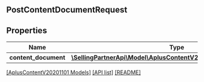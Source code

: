 ## PostContentDocumentRequest

## Properties

Name | Type | Description | Notes
------------ | ------------- | ------------- | -------------
**content_document** | [**\SellingPartnerApi\Model\AplusContentV20201101\ContentDocument**](ContentDocument.md) |  |

[[AplusContentV20201101 Models]](../) [[API list]](../../Api) [[README]](../../../README.md)
